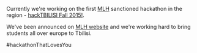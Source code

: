 Currently we're working on the first [MLH](https://mlh.io) sanctioned hackathon in the region - [hackTBILISI Fall 2015!](http://hacktbilisi.com). 

We've been announced on [MLH website](http://news.mlh.io/european-fall-2015-season-09-01-2015) and we're working hard to bring students all over europe to Tbilisi. 

\#hackathonThatLovesYou
